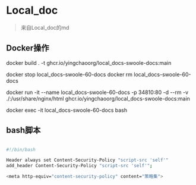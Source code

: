 # Local_doc

> 来自Local_doc的md

## Docker操作

docker build . -t ghcr.io/yingchaoorg/local_docs-swoole-docs:main

docker  stop local_docs-swoole-60-docs
docker  rm local_docs-swoole-60-docs

docker run -it  --name local_docs-swoole-60-docs -p 34810:80 -d --rm -v ./:/usr/share/nginx/html ghcr.io/yingchaoorg/local_docs-swoole-docs:main

docker  exec -it  local_docs-swoole-60-docs  bash

## bash脚本

```bash

#!/bin/bash

Header always set Content-Security-Policy "script-src 'self'"
add_header Content-Security-Policy "script-src 'self'";

<meta http-equiv="content-security-policy" content="策略集">


```